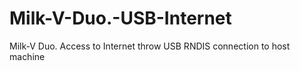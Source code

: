# Milk-V-Duo.-USB-Internet
Milk-V Duo. Access to Internet throw USB RNDIS connection to host machine
